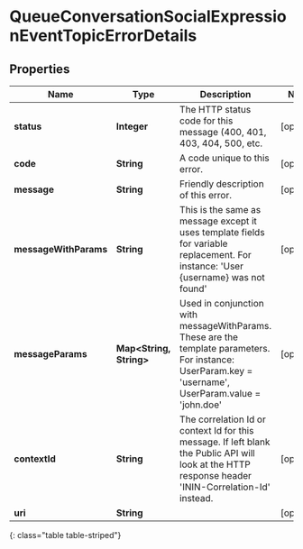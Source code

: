 # QueueConversationSocialExpressionEventTopicErrorDetails


## Properties

| Name | Type | Description | Notes |
| ------------ | ------------- | ------------- | ------------- |
| **status** | **Integer** | The HTTP status code for this message (400, 401, 403, 404, 500, etc. |  [optional] |
| **code** | **String** | A code unique to this error. |  [optional] |
| **message** | **String** | Friendly description of this error. |  [optional] |
| **messageWithParams** | **String** | This is the same as message except it uses template fields for variable replacement. For instance: 'User {username} was not found' |  [optional] |
| **messageParams** | **Map&lt;String, String&gt;** | Used in conjunction with messageWithParams. These are the template parameters. For instance: UserParam.key = 'username', UserParam.value = 'john.doe' |  [optional] |
| **contextId** | **String** | The correlation Id or context Id for this message. If left blank the Public API will look at the HTTP response header 'ININ-Correlation-Id' instead. |  [optional] |
| **uri** | **String** |  |  [optional] |
{: class="table table-striped"}



